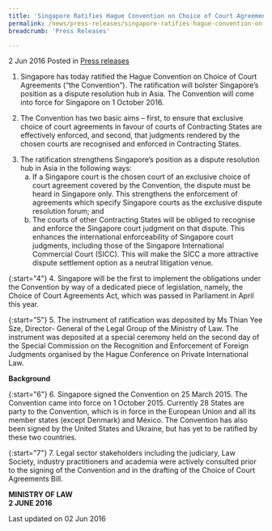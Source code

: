 ```yaml
---
title: 'Singapore Ratifies Hague Convention on Choice of Court Agreements'
permalink: /news/press-releases/singapore-ratifies-hague-convention-on-choice-of-court-agreement
breadcrumb: 'Press Releases'

---
```


2 Jun 2016 Posted in [Press releases](/news/press-releases)

1. Singapore has today ratified the Hague Convention on Choice of Court Agreements (“the Convention”). The ratification will bolster Singapore’s position as a dispute resolution hub in Asia. The Convention will come into force for Singapore on 1 October 2016.


2. The Convention has two basic aims – first, to ensure that exclusive choice of court agreements in favour of courts of Contracting States are effectively enforced, and second, that judgments rendered by the chosen courts are recognised and enforced in Contracting States.

<ol start="3">
<li>The ratification strengthens Singapore’s position as a dispute resolution hub in Asia in the following ways:

<ol style="list-style-type: lower-alpha;">
<li>If a Singapore court is the chosen court of an exclusive choice of court agreement covered by the Convention, the dispute must be heard in Singapore only. This strengthens the enforcement of agreements which specify Singapore courts as the exclusive dispute resolution forum; and</li>
<li>The courts of other Contracting States will be obliged to recognise and enforce the Singapore court judgment on that dispute. This enhances the international enforceability of Singapore court judgments, including those of the Singapore International Commercial Court (SICC). This will make the SICC a more attractive dispute settlement option as a neutral litigation venue.</li>
</ol>
</li>
</ol>

{:start="4"}
4. Singapore will be the first to implement the obligations under the Convention by way of a dedicated piece of legislation, namely, the Choice of Court Agreements Act, which was passed in Parliament in April this year.

{:start="5"}
5. The instrument of ratification was deposited by Ms Thian Yee Sze, Director- General of the Legal Group of the Ministry of Law. The instrument was deposited at a special ceremony held on the second day of the Special Commission on the Recognition and Enforcement of Foreign Judgments organised by the Hague Conference on Private International Law.

**Background**

{:start="6"}
6. Singapore signed the Convention on 25 March 2015. The Convention came into force on 1 October 2015. Currently 28 States are party to the Convention, which is in force in the European Union and all its member states (except Denmark) and Mexico. The Convention has also been signed by the United States and Ukraine, but has yet to be ratified by these two countries.

{:start="7"}
7. Legal sector stakeholders including the judiciary, Law Society, industry practitioners and academia were actively consulted prior to the signing of the Convention and in the drafting of the Choice of Court Agreements Bill.

**MINISTRY OF LAW**  
**2 JUNE 2016**

<p class="right-side-updated">Last updated on 02 Jun 2016</p>
